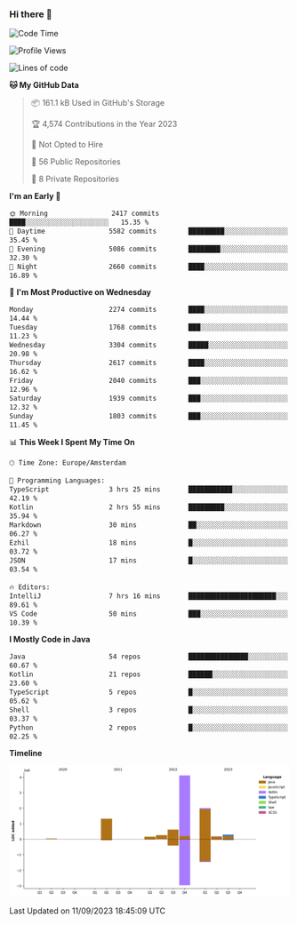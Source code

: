### Hi there 👋


<!--START_SECTION:waka-->
![Code Time](http://img.shields.io/badge/Code%20Time-3%2C559%20hrs%2026%20mins-blue)

![Profile Views](http://img.shields.io/badge/Profile%20Views-0-blue)

![Lines of code](https://img.shields.io/badge/From%20Hello%20World%20I%27ve%20Written-8.9%20million%20lines%20of%20code-blue)

**🐱 My GitHub Data** 

> 📦 161.1 kB Used in GitHub's Storage 
 > 
> 🏆 4,574 Contributions in the Year 2023
 > 
> 🚫 Not Opted to Hire
 > 
> 📜 56 Public Repositories 
 > 
> 🔑 8 Private Repositories 
 > 
**I'm an Early 🐤** 

```text
🌞 Morning                2417 commits        ████░░░░░░░░░░░░░░░░░░░░░   15.35 % 
🌆 Daytime                5582 commits        █████████░░░░░░░░░░░░░░░░   35.45 % 
🌃 Evening                5086 commits        ████████░░░░░░░░░░░░░░░░░   32.30 % 
🌙 Night                  2660 commits        ████░░░░░░░░░░░░░░░░░░░░░   16.89 % 
```
📅 **I'm Most Productive on Wednesday** 

```text
Monday                   2274 commits        ████░░░░░░░░░░░░░░░░░░░░░   14.44 % 
Tuesday                  1768 commits        ███░░░░░░░░░░░░░░░░░░░░░░   11.23 % 
Wednesday                3304 commits        █████░░░░░░░░░░░░░░░░░░░░   20.98 % 
Thursday                 2617 commits        ████░░░░░░░░░░░░░░░░░░░░░   16.62 % 
Friday                   2040 commits        ███░░░░░░░░░░░░░░░░░░░░░░   12.96 % 
Saturday                 1939 commits        ███░░░░░░░░░░░░░░░░░░░░░░   12.32 % 
Sunday                   1803 commits        ███░░░░░░░░░░░░░░░░░░░░░░   11.45 % 
```


📊 **This Week I Spent My Time On** 

```text
🕑︎ Time Zone: Europe/Amsterdam

💬 Programming Languages: 
TypeScript               3 hrs 25 mins       ███████████░░░░░░░░░░░░░░   42.19 % 
Kotlin                   2 hrs 55 mins       █████████░░░░░░░░░░░░░░░░   35.94 % 
Markdown                 30 mins             ██░░░░░░░░░░░░░░░░░░░░░░░   06.27 % 
Ezhil                    18 mins             █░░░░░░░░░░░░░░░░░░░░░░░░   03.72 % 
JSON                     17 mins             █░░░░░░░░░░░░░░░░░░░░░░░░   03.54 % 

🔥 Editors: 
IntelliJ                 7 hrs 16 mins       ██████████████████████░░░   89.61 % 
VS Code                  50 mins             ███░░░░░░░░░░░░░░░░░░░░░░   10.39 % 
```

**I Mostly Code in Java** 

```text
Java                     54 repos            ███████████████░░░░░░░░░░   60.67 % 
Kotlin                   21 repos            ██████░░░░░░░░░░░░░░░░░░░   23.60 % 
TypeScript               5 repos             █░░░░░░░░░░░░░░░░░░░░░░░░   05.62 % 
Shell                    3 repos             █░░░░░░░░░░░░░░░░░░░░░░░░   03.37 % 
Python                   2 repos             █░░░░░░░░░░░░░░░░░░░░░░░░   02.25 % 
```



**Timeline**

![Lines of Code chart](https://raw.githubusercontent.com/powercasgamer/powercasgamer/master/assets/bar_graph.png)


 Last Updated on 11/09/2023 18:45:09 UTC
<!--END_SECTION:waka-->
